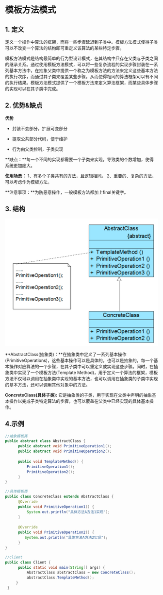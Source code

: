 # 模板方法模式



## 1. 定义

定义一个操作中算法的框架，而将一些步骤延迟到子类中。模板方法模式使得子类可以不改变一个算法的结构即可重定义该算法的某些特定步骤。

模板方法模式是结构最简单的行为型设计模式，在其结构中只存在父类与子类之间的继承关系。通过使用模板方法模式，可以将一些复杂流程的实现步骤封装在一系列基本方法中，在抽象父类中提供一个称之为模板方法的方法来定义这些基本方法的执行次序，而通过其子类来覆盖某些步骤，从而使得相同的算法框架可以有不同的执行结果。模板方法模式提供了一个模板方法来定义算法框架，而某些具体步骤的实现可以在其子类中完成。




## 2. 优势&缺点

**优势**

- 封装不变部分，扩展可变部分

- 提取公共部分代码，便于维护

- 行为由父类控制，子类实现

  

**缺点：**每一个不同的实现都需要一个子类来实现，导致类的个数增加，使得系统更加庞大。

**使用场景：** 1、有多个子类共有的方法，且逻辑相同。 2、重要的、复杂的方法，可以考虑作为模板方法。

**注意事项：**为防恶意操作，一般模板方法都加上final关键字。



## 3. 结构

![templete_method](./res/templete_method.PNG)

**AbstractClass(抽象类)：**在抽象类中定义了一系列基本操作(PrimitiveOperations)，这些基本操作可以是具体的，也可以是抽象的，每一个基本操作对应算法的一个步骤，在其子类中可以重定义或实现这些步骤。同时，在抽象类中实现了一个模板方法(Template Method)，用于定义一个算法的框架，模板方法不仅可以调用在抽象类中实现的基本方法，也可以调用在抽象类的子类中实现的基本方法，还可以调用其他对象中的方法。

**ConcreteClass(具体子类):** 它是抽象类的子类，用于实现在父类中声明的抽象基本操作以完成子类特定算法的步骤，也可以覆盖在父类中已经实现的具体基本操作。



## 4.示例

```java
//抽象模板类
public abstract class AbstractClass {
      public abstract void PrimitiveOperation1();
      public abstract void PrimitiveOperation2();
      
      public void TemplateMethod() {
          PrimitiveOperation1();
          PrimitiveOperation2();
      }     
}
```

```java
//具体模板类
public class ConcreteClass extends AbstractClass {
      @Override
      public void PrimitiveOperation1() {
          System.out.println("具体方法A方法1实现");
      }
  
      @Override
      public void PrimitiveOperation2() {
         System.out.println("具体方法A方法2实现");
      }
}
```

```java
//client
public class Client {
      public static void main(String[] args) {
          AbstractClass abstractClass = new ConcreteClass();
          abstractClass.TemplateMethod();
     }     
 }
```

